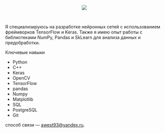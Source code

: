 <p align="center"> <img src="https://drive.google.com/uc?export=view&id=1n2AQPtBx8kccW5vI8PFhPUZDcO7tPWUj" /> </p><br>

Я специализируюсь на разработке нейронных сетей с использованием фреймворков TensorFlow и Keras. Также я имею опыт работы с библиотеками NumPy, Pandas и SkLearn для анализа данных и предобработки.

Ключевые навыки
  - Python
  - C++
  - Keras
  - OpenCV
  - TensorFlow
  - pandas
  - Numpy
  - Matplotlib
  - SQL
  - PostgreSQL
  - Git

способ связи — awest93@yandex.ru.

<!--
**awest93/awest93** is a ✨ _special_ ✨ repository because its `README.md` (this file) appears on your GitHub profile.

Here are some ideas to get you started:

- 🔭 I’m currently working on ...
- 🌱 I’m currently learning ...
- 👯 I’m looking to collaborate on ...
- 🤔 I’m looking for help with ...
- 💬 Ask me about ...
- 📫 How to reach me: ...
- 😄 Pronouns: ...
- ⚡ Fun fact: ...
-->
